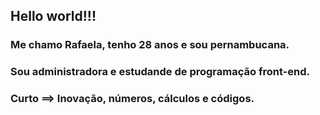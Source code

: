 ## Hello world!!!

### Me chamo Rafaela, tenho 28 anos e sou pernambucana.

### Sou administradora e estudande de programação front-end.

### Curto ==> Inovação, números, cálculos e códigos.
